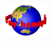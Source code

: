 <div align="center">
  <img src="https://raw.githubusercontent.com/EstebanBorai/EstebanBorai/main/assets/welcome.gif" height="100" />
</div>
